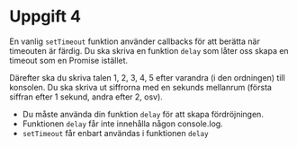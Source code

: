 # Uppgift 4

En vanlig `setTimeout` funktion använder callbacks för att berätta när timeouten är färdig. Du ska skriva en funktion `delay` som låter oss skapa en timeout som en Promise istället.    

Därefter ska du skriva talen 1, 2, 3, 4, 5 efter varandra (i den ordningen) till konsolen. Du ska skriva ut siffrorna med en sekunds mellanrum (första siffran efter 1 sekund, andra efter 2, osv). 

* Du måste använda din funktion `delay` för att skapa fördröjningen.     
* Funktionen `delay` får inte innehålla någon console.log.     
* `setTimeout` får enbart användas i funktionen `delay`    

